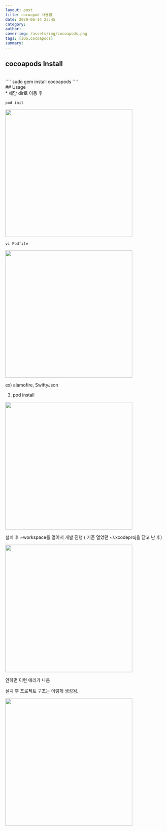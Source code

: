 ```yaml
---
layout: post
title: cocoapod 사용법
date: 2020-06-14 23:45
category: 
author: 
cover-img: /assets/img/cocoapods.png
tags: [iOS,cocoapods]
summary: 
---
```


## cocoapods Install
<br>
````
sudo gem install cocoapods
````
<br>
## Usage
<br>
* 해당 dir로 이동 후 

```
pod init
````

<img src="../assets/img/delegateTextField1.png"  width="400px"/>

<br>

```
vi Podfile
```

<img src="../assets/img/delegateTextField2.png"  width="400px"/>


ex) alamofire, SwiftyJson

3. pod install

<img src="../assets/img/delegateTextField3.png"  width="400px"/>

설치 후 ~workspace를 열어서 개발 진행 ( 기존 열었던 ~/.xcodeproj을 닫고 난 후)

<img src="../assets/img/delegateTextField5.png"  width="400px"/>


안하면 이런 에러가 나옴

설치 후 프로젝트 구조는 이렇게 생성됨.

<img src="../assets/img/delegateTextField6.png"  width="400px"/>
